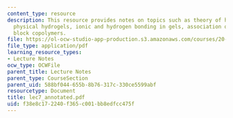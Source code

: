 ```yaml
---
content_type: resource
description: This resource provides notes on topics such as theory of hydrogel swelling,
  physical hydrogels, ionic and hydrogen bonding in gels, association of amphiphilic
  block copolymers.
file: https://ol-ocw-studio-app-production.s3.amazonaws.com/courses/20-462j-molecular-principles-of-biomaterials-spring-2006/f38e8c172240f365c001bb8edfcc475f_lec7_annotated.pdf
file_type: application/pdf
learning_resource_types:
- Lecture Notes
ocw_type: OCWFile
parent_title: Lecture Notes
parent_type: CourseSection
parent_uid: 588bf044-655b-8b76-317c-330ce5599abf
resourcetype: Document
title: lec7_annotated.pdf
uid: f38e8c17-2240-f365-c001-bb8edfcc475f
---
```

